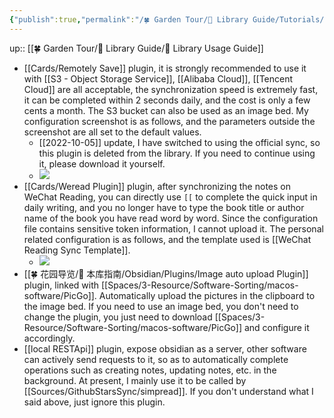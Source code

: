 ```yaml
---
{"publish":true,"permalink":"/🍀 Garden Tour/🧰 Library Guide/Tutorials/Plugins that need to be configured separately in this library.md","title":"Plugins that need to be configured separately in this library","created":"2022-07-16","modified":"2023-03-14","published":"2025-07-09T09:49:19.894+08:00","cssclasses":""}
---
```


up:: [[🍀 Garden Tour/🧰 Library Guide/🧰 Library Usage Guide]]

- [[Cards/Remotely Save]] plugin, it is strongly recommended to use it with [[S3 - Object Storage Service]], [[Alibaba Cloud]], [[Tencent Cloud]] are all acceptable, the synchronization speed is extremely fast, it can be completed within 2 seconds daily, and the cost is only a few cents a month. The S3 bucket can also be used as an image bed. My configuration screenshot is as follows, and the parameters outside the screenshot are all set to the default values.
	- [[2022-10-05]] update, I have switched to using the official sync, so this plugin is deleted from the library. If you need to continue using it, please download it yourself.
	- ![](<https://img2.oldwinter.top/截屏2022-08-29 下午7.59.39.png>)
- [[Cards/Weread Plugin]] plugin, after synchronizing the notes on WeChat Reading, you can directly use `[[` to complete the quick input in daily writing, and you no longer have to type the book title or author name of the book you have read word by word. Since the configuration file contains sensitive token information, I cannot upload it. The personal related configuration is as follows, and the template used is [[WeChat Reading Sync Template]].
	- ![](<https://img2.oldwinter.top/截屏2022-08-29 下午7.57.01.png>)
- [[🍀 花园导览/🧰 本库指南/Obsidian/Plugins/Image auto upload Plugin]] plugin, linked with [[Spaces/3-Resource/Software-Sorting/macos-software/PicGo]]. Automatically upload the pictures in the clipboard to the image bed. If you need to use an image bed, you don't need to change the plugin, you just need to download [[Spaces/3-Resource/Software-Sorting/macos-software/PicGo]] and configure it accordingly.
- [[local RESTApi]] plugin, expose obsidian as a server, other software can actively send requests to it, so as to automatically complete operations such as creating notes, updating notes, etc. in the background. At present, I mainly use it to be called by [[Sources/GithubStarsSync/simpread]]. If you don't understand what I said above, just ignore this plugin. 